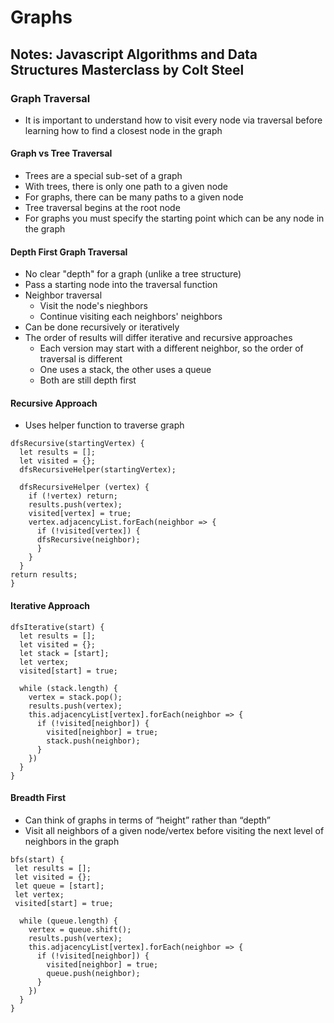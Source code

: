 # Graphs

## Notes: Javascript Algorithms and Data Structures Masterclass by Colt Steel

### Graph Traversal

- It is important to understand how to visit every node via traversal before learning how to find a closest node in the graph

#### Graph vs Tree Traversal

- Trees are a special sub-set of a graph
- With trees, there is only one path to a given node
- For graphs, there can be many paths to a given node
- Tree traversal begins at the root node
- For graphs you must specify the starting point which can be any node in the graph

#### Depth First Graph Traversal

- No clear "depth" for a graph (unlike a tree structure)
- Pass a starting node into the traversal function
- Neighbor traversal
  - Visit the node's nieghbors
  - Continue visiting each neighbors' neighbors
- Can be done recursively or iteratively
- The order of results will differ iterative and recursive approaches
  - Each version may start with a different neighbor, so the order of traversal is different
  - One uses a stack, the other uses a queue
  - Both are still depth first

#### Recursive Approach

- Uses helper function to traverse graph

```JS
dfsRecursive(startingVertex) {
  let results = [];
  let visited = {};
  dfsRecursiveHelper(startingVertex);

  dfsRecursiveHelper (vertex) {
    if (!vertex) return;
    results.push(vertex);
    visited[vertex] = true;
    vertex.adjacencyList.forEach(neighbor => {
      if (!visited[vertex]) {
      dfsRecursive(neighbor);
      }
    }
  }
return results;
}
```

#### Iterative Approach

```JS
dfsIterative(start) {
  let results = [];
  let visited = {};
  let stack = [start];
  let vertex;
  visited[start] = true;

  while (stack.length) {
    vertex = stack.pop();
    results.push(vertex);
    this.adjacencyList[vertex].forEach(neighbor => {
      if (!visited[neighbor]) {
        visited[neighbor] = true;
        stack.push(neighbor);
      }
    })
  } 
}
```

#### Breadth First

- Can think of graphs in terms of “height” rather than “depth”
- Visit all neighbors of a given node/vertex before visiting the next level of neighbors in the graph

```JS
bfs(start) {
 let results = [];
 let visited = {};
 let queue = [start];
 let vertex;
 visited[start] = true;

  while (queue.length) {
    vertex = queue.shift();
    results.push(vertex);
    this.adjacencyList[vertex].forEach(neighbor => {
      if (!visited[neighbor]) {
        visited[neighbor] = true;
        queue.push(neighbor);
      }
    })
  }
}
```

